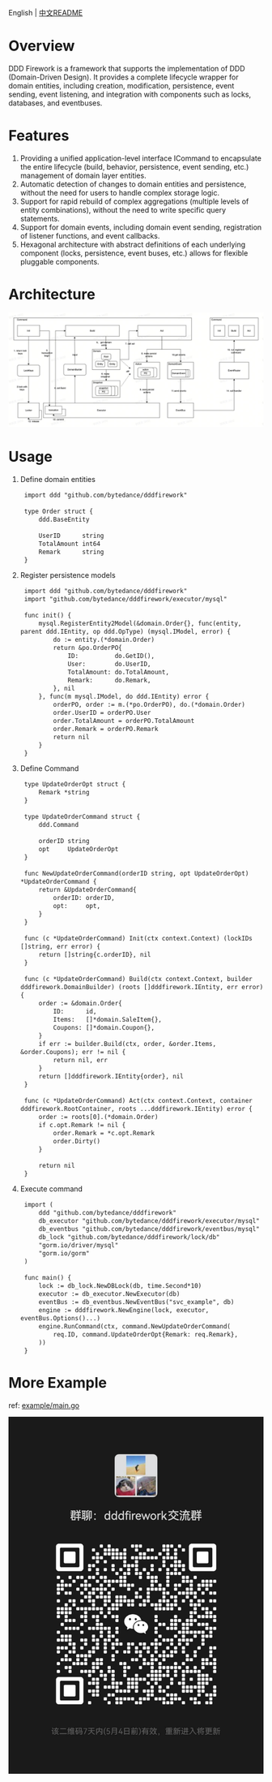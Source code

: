 English | [中文README](README.zh_CN.md)

# Overview

DDD Firework is a framework that supports the implementation of DDD (Domain-Driven Design). It provides a complete lifecycle wrapper for domain entities, including creation, modification, persistence, event sending, event listening, and integration with components such as locks, databases, and eventbuses.

# Features

1. Providing a unified application-level interface ICommand to encapsulate the entire lifecycle (build, behavior, persistence, event sending, etc.) management of domain layer entities.
2. Automatic detection of changes to domain entities and persistence, without the need for users to handle complex storage logic.
3. Support for rapid rebuild of complex aggregations (multiple levels of entity combinations), without the need to write specific query statements.
4. Support for domain events, including domain event sending, registration of listener functions, and event callbacks.
5. Hexagonal architecture with abstract definitions of each underlying component (locks, persistence, event buses, etc.) allows for flexible pluggable components.

# Architecture

![img.png](img.jpg)

# Usage

1. Define domain entities
        
    
        import ddd "github.com/bytedance/dddfirework"

        type Order struct {
            ddd.BaseEntity
        
            UserID      string
            TotalAmount int64
            Remark      string
        }

2. Register persistence models


        import ddd "github.com/bytedance/dddfirework"
        import "github.com/bytedance/dddfirework/executor/mysql"
        
        func init() {
            mysql.RegisterEntity2Model(&domain.Order{}, func(entity, parent ddd.IEntity, op ddd.OpType) (mysql.IModel, error) {
                do := entity.(*domain.Order)
                return &po.OrderPO{
                    ID:          do.GetID(),
                    User:        do.UserID,
                    TotalAmount: do.TotalAmount,
                    Remark:      do.Remark,
                }, nil
            }, func(m mysql.IModel, do ddd.IEntity) error {
                orderPO, order := m.(*po.OrderPO), do.(*domain.Order)
                order.UserID = orderPO.User
                order.TotalAmount = orderPO.TotalAmount
                order.Remark = orderPO.Remark
                return nil
            }
        }

3. Define Command


        type UpdateOrderOpt struct {
            Remark *string
        }
        
        type UpdateOrderCommand struct {
            ddd.Command
        
            orderID string
            opt     UpdateOrderOpt
        }
        
        func NewUpdateOrderCommand(orderID string, opt UpdateOrderOpt) *UpdateOrderCommand {
            return &UpdateOrderCommand{
                orderID: orderID,
                opt:     opt,
            }
        }
        
        func (c *UpdateOrderCommand) Init(ctx context.Context) (lockIDs []string, err error) {
            return []string{c.orderID}, nil
        }
        
        func (c *UpdateOrderCommand) Build(ctx context.Context, builder dddfirework.DomainBuilder) (roots []dddfirework.IEntity, err error) {
            order := &domain.Order{
                ID:      id,
                Items:   []*domain.SaleItem{},
                Coupons: []*domain.Coupon{},
            }
            if err := builder.Build(ctx, order, &order.Items, &order.Coupons); err != nil {
                return nil, err
            }
            return []dddfirework.IEntity{order}, nil
        }
        
        func (c *UpdateOrderCommand) Act(ctx context.Context, container dddfirework.RootContainer, roots ...dddfirework.IEntity) error {
            order := roots[0].(*domain.Order)
            if c.opt.Remark != nil {
                order.Remark = *c.opt.Remark
                order.Dirty()
            }
        
            return nil
        }

4. Execute command
        
        import (
            ddd "github.com/bytedance/dddfirework" 
            db_executor "github.com/bytedance/dddfirework/executor/mysql"
            db_eventbus "github.com/bytedance/dddfirework/eventbus/mysql"
            db_lock "github.com/bytedance/dddfirework/lock/db"
            "gorm.io/driver/mysql"
            "gorm.io/gorm"
        )

        func main() {
            lock := db_lock.NewDBLock(db, time.Second*10)
            executor := db_executor.NewExecutor(db)
            eventBus := db_eventbus.NewEventBus("svc_example", db)
            engine := dddfirework.NewEngine(lock, executor, eventBus.Options()...)
            engine.RunCommand(ctx, command.NewUpdateOrderCommand(
                req.ID, command.UpdateOrderOpt{Remark: req.Remark},
            ))
        }

# More Example

ref: [example/main.go](example/main.go)

![wechat](wechat.jpeg)